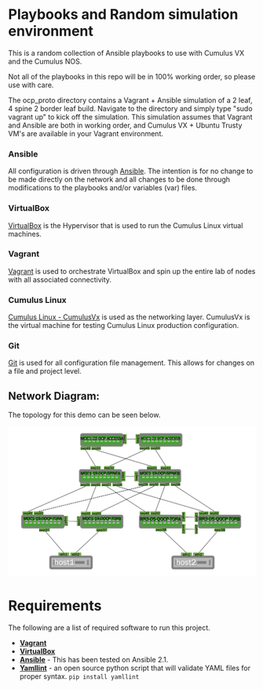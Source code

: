 # Playbooks and Random simulation environment
This is a random collection of Ansible playbooks to use with Cumulus VX and the Cumulus NOS. 

Not all of the playbooks in this repo will be in 100% working order, so please use with care. 

The ocp_proto directory contains a Vagrant + Ansible simulation of a 2 leaf, 4 spine 2 border leaf build. Navigate to the directory and simply type "sudo vagrant up" to kick off the simulation. This simulation assumes that Vagrant and Ansible are both in working order, and Cumulus VX + Ubuntu Trusty VM's are available in your Vagrant environment.

### Ansible
All configuration is driven through [Ansible](http://ansible.com). The intention is for no change to be made directly on the network and all changes to be done through modifications to the playbooks and/or variables (var) files.

### VirtualBox
[VirtualBox](https://www.virtualbox.org/wiki/Downloads) is the Hypervisor that is used to run the Cumulus Linux virtual machines.

### Vagrant
[Vagrant](https://www.vagrantup.com/) is used to orchestrate VirtualBox and spin up the entire lab of nodes with all associated connectivity. 

### Cumulus Linux
[Cumulus Linux - CumulusVx](http://cumulusnetworks.com/cumulus-vx/) is used as the networking layer. CumulusVx is the virtual machine for testing Cumulus Linux production configuration. 

### Git
[Git](https://git-scm.com/) is used for all configuration file management. This allows for changes on a file and project level. 

## Network Diagram:
The topology for this demo can be seen below.

![Diagram](https://github.com/kwitherstine/testing_T/blob/master/ocp_proto/ocp_proto.png)

# Requirements
The following are a list of required software to run this project.
* **[Vagrant](https://www.vagrantup.com/)**
* **[VirtualBox](https://www.virtualbox.org/wiki/Downloads)**
* **[Ansible](http://ansible.com)** - This has been tested on Ansible 2.1.
* **[Yamllint](https://pypi.python.org/pypi/yamllint)** - an open source python script that will validate YAML files for proper syntax. `pip install yamllint` 
